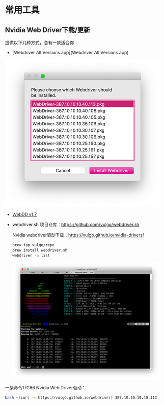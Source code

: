 # 常用工具

## Nvidia Web Driver下载/更新

提供以下几种方式，总有一款适合你

- [Webdriver All Versions.app](Webdriver All Versions.app)

![WebdriverDownload](WebdriverDownload.png)

- [WebDD v1.7](WebDD.command)

- webdriver.sh 项目仓库：https://github.com/vulgo/webdriver.sh 

  Nvidia webdriver驱动下载：https://vulgo.github.io/nvidia-drivers/

  ```bash
  brew tap vulgo/repo
  brew install webdriver.sh
  webdriver -a list
  ```

  ![webdriver.png](webdriver.png)

一条命令17G66 Nvidia Web Driver驱动：

```bash
bash <(curl -s https://vulgo.github.io/webdriver) 387.10.10.10.40.113
```




